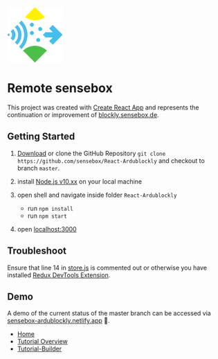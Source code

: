  <img src="/src/components/sensebox_logo.svg?raw=true" height="128" alt="senseBox Logo"/>

# Remote sensebox

This project was created with [Create React App](https://github.com/facebook/create-react-app) and represents the continuation or improvement of [blockly.sensebox.de](https://blockly.sensebox.de/ardublockly/?lang=de&board=sensebox-mcu).


## Getting Started

1. [Download](https://github.com/sensebox/React-Ardublockly/archive/master.zip) or clone the GitHub Repository ``git clone https://github.com/sensebox/React-Ardublockly`` and checkout to branch ``master``.

2. install [Node.js v10.xx](https://nodejs.org/en/) on your local machine

3. open shell and navigate inside folder ``React-Ardublockly``
    * run ``npm install``
    * run ``npm start``
4. open  [localhost:3000](http://localhost:3000)

## Troubleshoot
Ensure that line 14 in [store.js](https://github.com/sensebox/React-Ardublockly/blob/master/src/store.js#L14) is commented out or otherwise you have installed [Redux DevTools Extension](http://extension.remotedev.io/).

## Demo
A demo of the current status of the master branch can be accessed via [sensebox-ardublockly.netlify.app](https://sensebox-ardublockly.netlify.app/) :rocket:.
* [Home](https://sensebox-ardublockly.netlify.app/)
* [Tutorial Overview](https://sensebox-ardublockly.netlify.app/tutorial)
* [Tutorial-Builder](https://sensebox-ardublockly.netlify.app/tutorial/builder)
